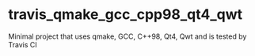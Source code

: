# travis_qmake_gcc_cpp98_qt4_qwt
Minimal project that uses qmake, GCC, C++98, Qt4, Qwt and is tested by Travis CI
